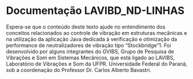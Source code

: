 # Documentação LAVIBD_ND-LINHAS
Espera-se que o conteúdo deste texto ajude no entendimento dos conceitos relacionados ao controle de vibração em estruturas 
mecânicas e na utilização da aplicação Java dedicada à verificação e otimização da performance de neutralizadores de vibração
tipo “Stockbridge”1. Foi desenvolvido por alguns integrantes do GVIBS, Grupo de Pesquisa de Vibrações e Som em Sistemas Mecânicos, 
que está ligado ao LAVIBS, Laboratório de Vibrações e Som da UFPR. Universidade Federal do Paraná, sob a coordenação do 
Professor Dr. Carlos Alberto Bavastri.
